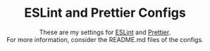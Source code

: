 <h1 align="center">ESLint and Prettier Configs</h1>

<p align="center">These are my settings for <a href="https://eslint.org/" target="\_parent">ESLint</a> and <a href="https://prettier.io" target="\_parent">Prettier</a>.<br>For more information, consider the README.md files of the configs.</p>